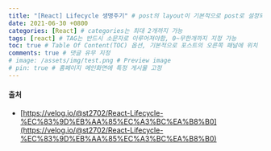 ```yaml
---
title: "[React] Lifecycle 생명주기" # post의 layout이 기본적으로 post로 설정되어있어서 Front Matter에 따로 layout변수를 만들어 주지 않아도 됨
date: 2021-06-30 +0800
categories: [React] # categories는 최대 2개까지 가능
tags: [react] # TAG는 반드시 소문자로 이루어져야함, 0~무한개까지 지정 가능
toc: true # Table Of Content(TOC) 옵션, 기본적으로 포스트의 오른쪽 패널에 위치
comments: true # 댓글 유무 지정
# image: /assets/img/test.png # Preview image
# pin: true # 홈페이지 메인화면에 특정 게시물 고정
---
```


#### 출처
- [https://velog.io/@st2702/React-Lifecycle-%EC%83%9D%EB%AA%85%EC%A3%BC%EA%B8%B0](https://velog.io/@st2702/React-Lifecycle-%EC%83%9D%EB%AA%85%EC%A3%BC%EA%B8%B0)